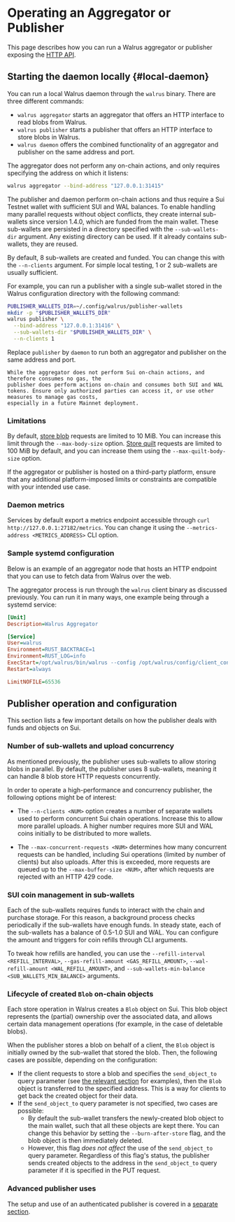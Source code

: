 # Operating an Aggregator or Publisher
<!-- TODO (WAL-118): Add further details and example cache setup. -->

This page describes how you can run a Walrus aggregator or publisher exposing the [HTTP
API](../usage/web-api.md).

## Starting the daemon locally {#local-daemon}

You can run a local Walrus daemon through the `walrus` binary. There are three different commands:

- `walrus aggregator` starts an aggregator that offers an HTTP interface to read blobs from
  Walrus.
- `walrus publisher` starts a publisher that offers an HTTP interface to store blobs in Walrus.
- `walrus daemon` offers the combined functionality of an aggregator and publisher on the same
  address and port.

The aggregator does not perform any on-chain actions, and only requires specifying the address on
which it listens:

```sh
walrus aggregator --bind-address "127.0.0.1:31415"
```

The publisher and daemon perform on-chain actions and thus require a Sui Testnet wallet with
sufficient SUI and WAL balances. To enable handling many parallel requests without object
conflicts, they create internal sub-wallets since version 1.4.0, which are funded from the main
wallet. These sub-wallets are persisted in a directory specified with the `--sub-wallets-dir`
argument. Any existing directory can be used. If it already contains sub-wallets, they are
reused.

By default, 8 sub-wallets are created and funded. You can change this with the `--n-clients`
argument. For simple local testing, 1 or 2 sub-wallets are usually sufficient.

For example, you can run a publisher with a single sub-wallet stored in the Walrus configuration
directory with the following command:

```sh
PUBLISHER_WALLETS_DIR=~/.config/walrus/publisher-wallets
mkdir -p "$PUBLISHER_WALLETS_DIR"
walrus publisher \
  --bind-address "127.0.0.1:31416" \
  --sub-wallets-dir "$PUBLISHER_WALLETS_DIR" \
  --n-clients 1
```

Replace `publisher` by `daemon` to run both an aggregator and publisher on the same address and
port.

```admonish warning
While the aggregator does not perform Sui on-chain actions, and therefore consumes no gas, the
publisher does perform actions on-chain and consumes both SUI and WAL tokens. Ensure only authorized parties can access it, or use other measures to manage gas costs,
especially in a future Mainnet deployment.
```

### Limitations 

By default, [store blob](../usage/web-api.md#store) requests are limited to 10 MiB. You can
increase this limit through the `--max-body-size` option.
[Store quilt](../usage/web-api.md#storing-quilts) requests are limited to 100 MiB by default, and
you can increase them using the `--max-quilt-body-size` option.

If the aggregator or publisher is hosted on a third-party platform, ensure that any additional platform-imposed limits or constraints are compatible with your intended use case.

### Daemon metrics

Services by default export a metrics endpoint accessible through `curl http://127.0.0.1:27182/metrics`.
You can change it using the `--metrics-address <METRICS_ADDRESS>` CLI option.

### Sample systemd configuration

Below is an example of an aggregator node that hosts an HTTP endpoint that you can use
to fetch data from Walrus over the web.

The aggregator process is run through the `walrus` client binary as discussed previously.
You can run it in many ways, one example being through a systemd service:

```ini
[Unit]
Description=Walrus Aggregator

[Service]
User=walrus
Environment=RUST_BACKTRACE=1
Environment=RUST_LOG=info
ExecStart=/opt/walrus/bin/walrus --config /opt/walrus/config/client_config.yaml aggregator --bind-address 0.0.0.0:9000
Restart=always

LimitNOFILE=65536
```

## Publisher operation and configuration

This section lists a few important details on how the publisher deals with funds and objects on Sui.

### Number of sub-wallets and upload concurrency

As mentioned previously, the publisher uses sub-wallets to allow storing blobs in parallel. By default,
the publisher uses 8 sub-wallets, meaning it can handle 8 blob store HTTP requests concurrently.

In order to operate a high-performance and concurrency publisher, the following options might be of
interest:

- The `--n-clients <NUM>` option creates a number of separate wallets used to perform concurrent
  Sui chain operations. Increase this to allow more parallel uploads. A higher number
  requires more SUI and WAL coins initially to be distributed to more wallets.

- The `--max-concurrent-requests <NUM>` determines how many concurrent requests can be handled,
  including Sui operations (limited by number of clients) but also uploads. After this is exceeded,
  more requests are queued up to the `--max-buffer-size <NUM>`, after which requests are rejected
  with an HTTP 429 code.

### SUI coin management in sub-wallets

Each of the sub-wallets requires funds to interact with the chain and purchase storage. For this
reason, a background process checks periodically if the sub-wallets have enough funds. In steady
state, each of the sub-wallets has a balance of 0.5-1.0 SUI and WAL. You can configure the amount and triggers
for coin refills through CLI arguments.

To tweak how refills are handled, you can use the `--refill-interval <REFILL_INTERVAL>`,
`--gas-refill-amount <GAS_REFILL_AMOUNT>`, `--wal-refill-amount <WAL_REFILL_AMOUNT>`, and
`--sub-wallets-min-balance <SUB_WALLETS_MIN_BALANCE>` arguments.

### Lifecycle of created `Blob` on-chain objects

Each store operation in Walrus creates a `Blob` object on Sui. This blob object represents the
(partial) ownership over the associated data, and allows certain data management operations (for example,
in the case of deletable blobs).

When the publisher stores a blob on behalf of a client, the `Blob` object is initially owned by the
sub-wallet that stored the blob. Then, the following cases are possible, depending on the
configuration:

- If the client requests to store a blob and specifies the `send_object_to` query parameter (see
  [the relevant section](../usage/web-api.md#store) for examples),
  then the `Blob` object is transferred to the
  specified address. This is a way for clients to get back the created object for their data.
- If the `send_object_to` query parameter is not specified, two cases are possible:
  - By default the sub-wallet transfers the
    newly-created blob object to the main wallet, such that all these objects are kept there.
    You can change this behavior by setting the `--burn-after-store` flag, and the blob object
    is then immediately deleted.
  - However, this flag *does not affect* the use of the `send_object_to` query parameter.
    Regardless of this flag's status, the publisher sends created objects to the address in
    the `send_object_to` query parameter if it is specified in the PUT request.

### Advanced publisher uses

The setup and use of an authenticated publisher is covered in a [separate section](./auth-publisher.md).
